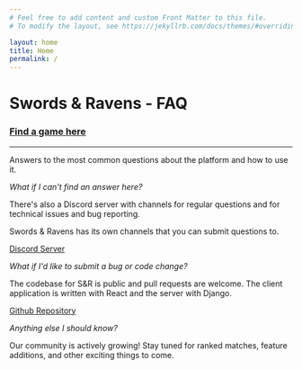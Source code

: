 ```yaml
---
# Feel free to add content and custom Front Matter to this file.
# To modify the layout, see https://jekyllrb.com/docs/themes/#overriding-theme-defaults

layout: home
title: Home
permalink: /
---
```


# Swords & Ravens - FAQ

### [Find a game here](https://swordsandravens.net/games/)

---

Answers to the most common questions about the platform and how to use it.


*What if I can't find an answer here?*

There's also a Discord server with channels for regular questions and for technical issues and bug reporting.

Swords & Ravens has its own channels that you can submit questions to.

[Discord Server](https://discord.gg/PTM78bW8UP)

*What if I'd like to submit a bug or code change?*

The codebase for S&R is public and pull requests are welcome. The client application is written with React and the server with Django.

[Github Repository](https://github.com/Longwelwind/swords-and-ravens)

*Anything else I should know?*

Our community is actively growing! Stay tuned for ranked matches, feature additions, and other exciting things to come.